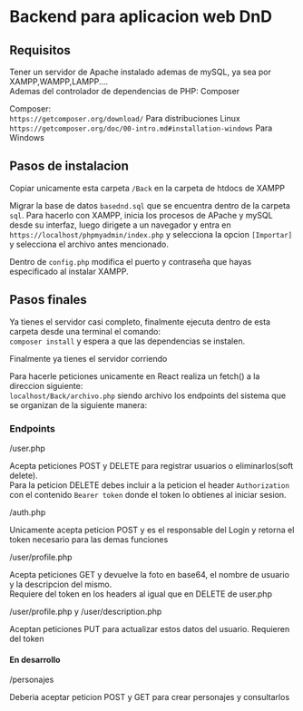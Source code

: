 # Backend para aplicacion web DnD

## Requisitos
Tener un servidor de Apache instalado ademas de mySQL, ya sea por XAMPP,WAMPP,LAMPP.... \
Ademas del controlador de dependencias de PHP: Composer 

Composer: \
`https://getcomposer.org/download/` Para distribuciones Linux \
`https://getcomposer.org/doc/00-intro.md#installation-windows` Para Windows 

## Pasos de instalacion

Copiar unicamente esta carpeta `/Back` en la carpeta de htdocs de XAMPP 

Migrar la base de datos `basednd.sql` que se encuentra dentro de la carpeta `sql`. Para hacerlo con XAMPP, inicia los procesos de APache y mySQL desde su interfaz, luego dirigete a un navegador y entra en `https://localhost/phpmyadmin/index.php` y selecciona la opcion `[Importar]` y selecciona el archivo antes mencionado. 

Dentro de `config.php` modifica el puerto y contraseña que hayas especificado al instalar XAMPP. 

## Pasos finales

Ya tienes el servidor casi completo, finalmente ejecuta dentro de esta carpeta desde una terminal el comando: \
`composer install` y espera a que las dependencias se instalen. 

Finalmente ya tienes el servidor corriendo 

Para hacerle peticiones unicamente en React realiza un fetch() a la direccion siguiente: \
`localhost/Back/archivo.php` siendo archivo los endpoints del sistema que se organizan de la siguiente manera: 

### Endpoints

/user.php

Acepta peticiones POST y DELETE para registrar usuarios o eliminarlos(soft delete). \
Para la peticion DELETE debes incluir a la peticion el header `Authorization` con el contenido `Bearer token` donde el token lo obtienes al iniciar sesion. 

/auth.php 

Unicamente acepta peticion POST y es el responsable del Login y retorna el token necesario para las demas funciones 

/user/profile.php 

Acepta peticiones GET y devuelve la foto en base64, el nombre de usuario y la descripcion del mismo. \
Requiere del token en los headers al igual que en DELETE de user.php 

/user/profile.php y /user/description.php 

Aceptan peticiones PUT para actualizar estos datos del usuario. 
Requieren del token 

#### En desarrollo

/personajes 

Deberia aceptar peticion POST y GET para crear personajes y consultarlos 